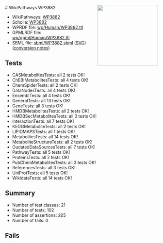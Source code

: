 <img style="float: right; width: 200px" src="../logo.png" />
# WikiPathways WP3882

* WikiPathways: [WP3882](https://identifiers.org/wikipathways:WP3882)
* Scholia: [WP3882](https://scholia.toolforge.org/wikipathways/WP3882)
* WPRDF file: [wp/Human/WP3882.ttl](../wp/Human/WP3882.ttl)
* GPMLRDF file: [wp/gpml/Human/WP3882.ttl](../wp/gpml/Human/WP3882.ttl)
* SBML file: [sbml/WP3882.sbml](../sbml/WP3882.sbml) ([SVG](../sbml/WP3882.svg)) ([conversion notes](../sbml/WP3882.txt))

## Tests
* CASMetabolitesTests: all 2 tests OK!
* ChEBIMetabolitesTests: all 4 tests OK!
* ChemSpiderTests: all 2 tests OK!
* DataNodesTests: all 4 tests OK!
* EnsemblTests: all 4 tests OK!
* GeneralTests: all 13 tests OK!
* GeneTests: all 3 tests OK!
* HMDBMetabolitesTests: all 2 tests OK!
* HMDBSecMetabolitesTests: all 3 tests OK!
* InteractionTests: all 7 tests OK!
* KEGGMetaboliteTests: all 2 tests OK!
* LIPIDMAPSTests: all 1 tests OK!
* MetabolitesTests: all 14 tests OK!
* MetaboliteStructureTests: all 2 tests OK!
* OudatedDataSourcesTests: all 7 tests OK!
* PathwayTests: all 5 tests OK!
* ProteinsTests: all 2 tests OK!
* PubChemMetabolitesTests: all 3 tests OK!
* ReferencesTests: all 3 tests OK!
* UniProtTests: all 5 tests OK!
* WikidataTests: all 14 tests OK!


## Summary

* Number of test classes: 21
* Number of tests: 102
* Number of assertions: 205
* Number of fails: 0

## Fails

